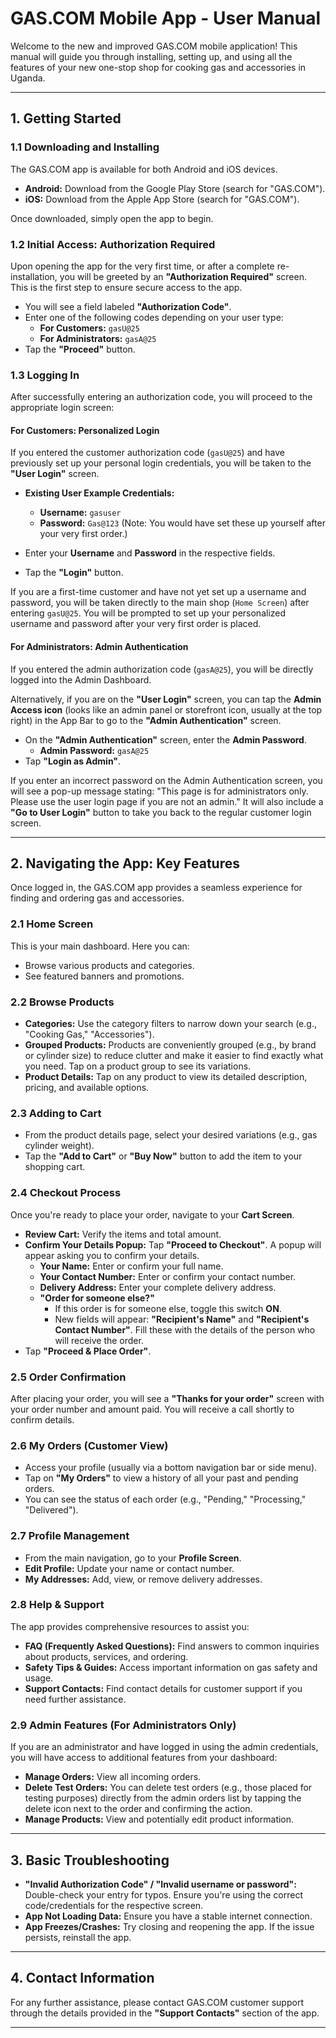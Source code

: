 # GAS.COM Mobile App - User Manual

Welcome to the new and improved GAS.COM mobile application! This manual will guide you through installing, setting up, and using all the features of your new one-stop shop for cooking gas and accessories in Uganda.

---

## 1. Getting Started

### 1.1 Downloading and Installing

The GAS.COM app is available for both Android and iOS devices.
* **Android:** Download from the Google Play Store (search for "GAS.COM").
* **iOS:** Download from the Apple App Store (search for "GAS.COM").

Once downloaded, simply open the app to begin.

### 1.2 Initial Access: Authorization Required

Upon opening the app for the very first time, or after a complete re-installation, you will be greeted by an **"Authorization Required"** screen. This is the first step to ensure secure access to the app.

* You will see a field labeled **"Authorization Code"**.
* Enter one of the following codes depending on your user type:
    * **For Customers:** `gasU@25`
    * **For Administrators:** `gasA@25`
* Tap the **"Proceed"** button.

### 1.3 Logging In

After successfully entering an authorization code, you will proceed to the appropriate login screen:

#### For Customers: Personalized Login

If you entered the customer authorization code (`gasU@25`) and have previously set up your personal login credentials, you will be taken to the **"User Login"** screen.

* **Existing User Example Credentials:**
    * **Username:** `gasuser`
    * **Password:** `Gas@123`
    (Note: You would have set these up yourself after your very first order.)

* Enter your **Username** and **Password** in the respective fields.
* Tap the **"Login"** button.

If you are a first-time customer and have not yet set up a username and password, you will be taken directly to the main shop (`Home Screen`) after entering `gasU@25`. You will be prompted to set up your personalized username and password after your very first order is placed.

#### For Administrators: Admin Authentication

If you entered the admin authorization code (`gasA@25`), you will be directly logged into the Admin Dashboard.

Alternatively, if you are on the **"User Login"** screen, you can tap the **Admin Access icon** (looks like an admin panel or storefront icon, usually at the top right) in the App Bar to go to the **"Admin Authentication"** screen.

* On the **"Admin Authentication"** screen, enter the **Admin Password**.
    * **Admin Password:** `gasA@25`
* Tap **"Login as Admin"**.

If you enter an incorrect password on the Admin Authentication screen, you will see a pop-up message stating: "This page is for administrators only. Please use the user login page if you are not an admin." It will also include a **"Go to User Login"** button to take you back to the regular customer login screen.

---

## 2. Navigating the App: Key Features

Once logged in, the GAS.COM app provides a seamless experience for finding and ordering gas and accessories.

### 2.1 Home Screen

This is your main dashboard. Here you can:
* Browse various products and categories.
* See featured banners and promotions.

### 2.2 Browse Products

* **Categories:** Use the category filters to narrow down your search (e.g., "Cooking Gas," "Accessories").
* **Grouped Products:** Products are conveniently grouped (e.g., by brand or cylinder size) to reduce clutter and make it easier to find exactly what you need. Tap on a product group to see its variations.
* **Product Details:** Tap on any product to view its detailed description, pricing, and available options.

### 2.3 Adding to Cart

* From the product details page, select your desired variations (e.g., gas cylinder weight).
* Tap the **"Add to Cart"** or **"Buy Now"** button to add the item to your shopping cart.

### 2.4 Checkout Process

Once you're ready to place your order, navigate to your **Cart Screen**.

* **Review Cart:** Verify the items and total amount.
* **Confirm Your Details Popup:** Tap **"Proceed to Checkout"**. A popup will appear asking you to confirm your details.
    * **Your Name:** Enter or confirm your full name.
    * **Your Contact Number:** Enter or confirm your contact number.
    * **Delivery Address:** Enter your complete delivery address.
    * **"Order for someone else?"**
        * If this order is for someone else, toggle this switch **ON**.
        * New fields will appear: **"Recipient's Name"** and **"Recipient's Contact Number"**. Fill these with the details of the person who will receive the order.
* Tap **"Proceed & Place Order"**.

### 2.5 Order Confirmation

After placing your order, you will see a **"Thanks for your order"** screen with your order number and amount paid. You will receive a call shortly to confirm details.

### 2.6 My Orders (Customer View)

* Access your profile (usually via a bottom navigation bar or side menu).
* Tap on **"My Orders"** to view a history of all your past and pending orders.
* You can see the status of each order (e.g., "Pending," "Processing," "Delivered").

### 2.7 Profile Management

* From the main navigation, go to your **Profile Screen**.
* **Edit Profile:** Update your name or contact number.
* **My Addresses:** Add, view, or remove delivery addresses.

### 2.8 Help & Support

The app provides comprehensive resources to assist you:

* **FAQ (Frequently Asked Questions):** Find answers to common inquiries about products, services, and ordering.
* **Safety Tips & Guides:** Access important information on gas safety and usage.
* **Support Contacts:** Find contact details for customer support if you need further assistance.

### 2.9 Admin Features (For Administrators Only)

If you are an administrator and have logged in using the admin credentials, you will have access to additional features from your dashboard:

* **Manage Orders:** View all incoming orders.
* **Delete Test Orders:** You can delete test orders (e.g., those placed for testing purposes) directly from the admin orders list by tapping the delete icon next to the order and confirming the action.
* **Manage Products:** View and potentially edit product information.

---

## 3. Basic Troubleshooting

* **"Invalid Authorization Code" / "Invalid username or password":** Double-check your entry for typos. Ensure you're using the correct code/credentials for the respective screen.
* **App Not Loading Data:** Ensure you have a stable internet connection.
* **App Freezes/Crashes:** Try closing and reopening the app. If the issue persists, reinstall the app.

---

## 4. Contact Information

For any further assistance, please contact GAS.COM customer support through the details provided in the **"Support Contacts"** section of the app.

---